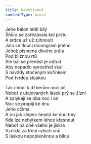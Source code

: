 ```yaml
---
title: Navštívení
contentType: prose
---
```


<section>

Jeho balon letěl bílý  
Šňůra se zařezávala kol prstu  
A srdce už už zjihnouti  
Jalo se tlouci monogram jméno  
Jehož písmena dlouho zrála  
Pod bliznou rtů  
Ale bál se přenést je odtud  
Aby nepadlo vprostřed skal  
S navždy stočeným kořínkem  
Pod tvrdou slupkou

Tak chodí k džberům noci pít  
Neboť z utajovaných lásek prý se žízní  
A zalykají se oba noc i on  
Noc se propíjí ke dnu  
Jeho očima  
A on jak slepec hmatá ke dnu tmy  
Kde lze nehýtkem lehce křesnout  
Neboť na dně všeho je jiskra  
Vzniklá za tření rybích snů  
S láskou nepopleněnou a bílou

</section>
